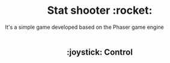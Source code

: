 <h1 align="center"> Stat shooter :rocket: </h1>

It's a simple game developed based on the Phaser game engine
<br><br>
<h2 align="center"> :joystick: Control </h2>

### 
#### 
